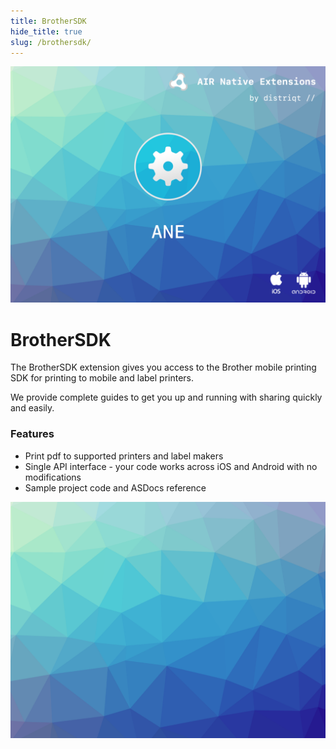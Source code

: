 ```yaml
---
title: BrotherSDK
hide_title: true
slug: /brothersdk/
---
```


![](images/hero.png)

# BrotherSDK

The BrotherSDK extension gives you access to the Brother mobile printing SDK for printing to mobile and label printers.

We provide complete guides to get you up and running with sharing quickly and easily.


### Features

- Print pdf to supported printers and label makers
- Single API interface - your code works across iOS and Android with no modifications
- Sample project code and ASDocs reference



![](images/promo.png)



